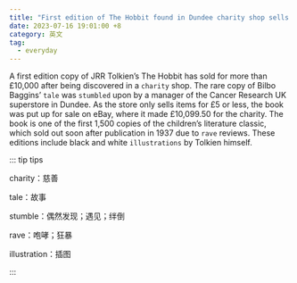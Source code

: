 ```yaml
---
title: "First edition of The Hobbit found in Dundee charity shop sells for £10,000"
date: 2023-07-16 19:01:00 +8
category: 英文
tag:
  - everyday
---
```


A first edition copy of JRR Tolkien’s The Hobbit has sold for more than £10,000 after being discovered in a `charity` shop. The rare copy of Bilbo Baggins’ `tale` was `stumbled` upon by a manager of the Cancer Research UK superstore in Dundee. As the store only sells items for £5 or less, the book was put up for sale on eBay, where it made £10,099.50 for the charity. The book is one of the first 1,500 copies of the children’s literature classic, which sold out soon after publication in 1937 due to `rave` reviews. These editions include black and white `illustrations` by Tolkien himself.

::: tip tips

charity：慈善

tale：故事

stumble：偶然发现；遇见；绊倒

rave：咆哮；狂暴

illustration：插图

:::
